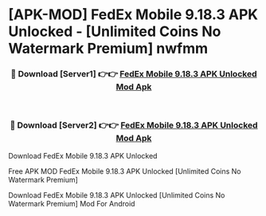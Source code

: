 # [APK-MOD] FedEx Mobile 9.18.3 APK Unlocked - [Unlimited Coins No Watermark Premium] nwfmm



<div align="center">
<h3>🔴 Download [Server1] 👉👉 <a href="https://momento.my/?title=FedEx_Mobile_9.18.3_APK_Unlocked">FedEx Mobile 9.18.3 APK Unlocked Mod Apk</a></h3><br>

<h3>🔴 Download [Server2] 👉👉 <a href="https://momento.my/?title=FedEx_Mobile_9.18.3_APK_Unlocked">FedEx Mobile 9.18.3 APK Unlocked Mod Apk</a></h3>
</div>



Download FedEx Mobile 9.18.3 APK Unlocked 

Free APK MOD FedEx Mobile 9.18.3 APK Unlocked [Unlimited Coins No Watermark Premium]

Download FedEx Mobile 9.18.3 APK Unlocked [Unlimited Coins No Watermark Premium] Mod For Android
